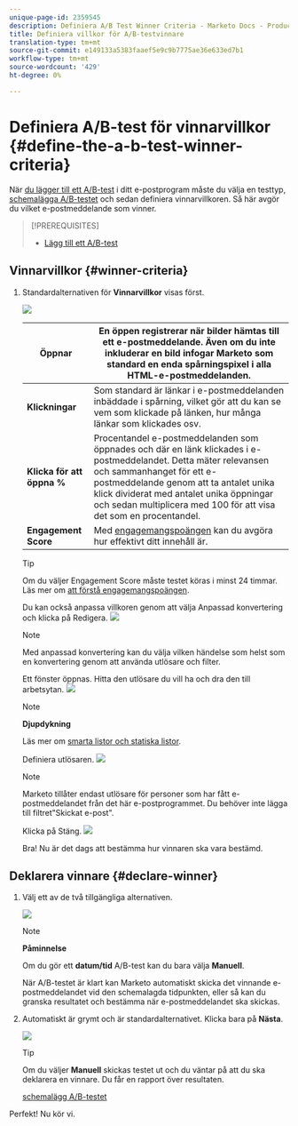 ```yaml
---
unique-page-id: 2359545
description: Definiera A/B Test Winner Criteria - Marketo Docs - Product Documentation
title: Definiera villkor för A/B-testvinnare
translation-type: tm+mt
source-git-commit: e149133a5383faaef5e9c9b7775ae36e633ed7b1
workflow-type: tm+mt
source-wordcount: '429'
ht-degree: 0%

---
```



# Definiera A/B-test för vinnarvillkor {#define-the-a-b-test-winner-criteria}

När [du lägger till ett A/B-test](add-an-a-b-test.md) i ditt e-postprogram måste du välja en testtyp, [schemalägga A/B-testet](schedule-the-a-b-test.md) och sedan definiera vinnarvillkoren. Så här avgör du vilket e-postmeddelande som vinner.

>[!PREREQUISITES]
>
>* [Lägg till ett A/B-test](add-an-a-b-test.md)

>



## Vinnarvillkor {#winner-criteria}

1. Standardalternativen för **Vinnarvillkor** visas först.

   ![](assets/image2014-9-12-15-3a51-3a3.png)

   | **Öppnar** | En öppen registrerar när bilder hämtas till ett e-postmeddelande. Även om du inte inkluderar en bild infogar Marketo som standard en enda spårningspixel i alla HTML-e-postmeddelanden. |
   |---|---|
   | **Klickningar** | Som standard är länkar i e-postmeddelanden inbäddade i spårning, vilket gör att du kan se vem som klickade på länken, hur många länkar som klickades osv. |
   | **Klicka för att öppna %** | Procentandel e-postmeddelanden som öppnades och där en länk klickades i e-postmeddelandet. Detta mäter relevansen och sammanhanget för ett e-postmeddelande genom att ta antalet unika klick dividerat med antalet unika öppningar och sedan multiplicera med 100 för att visa det som en procentandel. |
   | **Engagement Score** | Med [engagemangspoängen](http://docs.marketo.com/display/DOCS/Understanding+the+Engagement+Score) kan du avgöra hur effektivt ditt innehåll är. |

   >[!TIP]
   >
   >Om du väljer Engagement Score måste testet köras i minst 24 timmar. Läs mer om [att förstå engagemangspoängen](../../../../../product-docs/email-marketing/drip-nurturing/reports-and-notifications/understanding-the-engagement-score.md).

   Du kan också anpassa villkoren genom att välja Anpassad konvertering och klicka på Redigera.
   ![](assets/image2014-9-12-15-3a51-3a53.png)

   >[!NOTE]
   >
   >Med anpassad konvertering kan du välja vilken händelse som helst som en konvertering genom att använda utlösare och filter.

   Ett fönster öppnas. Hitta den utlösare du vill ha och dra den till arbetsytan.
   ![](assets/image2014-9-12-15-3a52-3a18.png)

   >[!NOTE]
   >
   >**Djupdykning**
   >
   >
   >Läs mer om [smarta listor och statiska listor](http://docs.marketo.com/display/docs/smart+lists+and+static+lists).

   Definiera utlösaren.
   ![](assets/image2014-9-12-15-3a53-3a11.png)

   >[!NOTE]
   >
   >Marketo tillåter endast utlösare för personer som har fått e-postmeddelandet från det här e-postprogrammet. Du behöver inte lägga till filtret&quot;Skickat e-post&quot;.

   Klicka på Stäng.
   ![](assets/image2014-9-12-15-3a53-3a36.png)

   Bra! Nu är det dags att bestämma hur vinnaren ska vara bestämd.

## Deklarera vinnare {#declare-winner}

1. Välj ett av de två tillgängliga alternativen.

   ![](assets/image2014-9-12-15-3a53-3a44.png)

   >[!NOTE]
   >
   >**Påminnelse**
   >
   >
   >Om du gör ett **datum/tid** A/B-test kan du bara välja **Manuell**.

   När A/B-testet är klart kan Marketo automatiskt skicka det vinnande e-postmeddelandet vid den schemalagda tidpunkten, eller så kan du granska resultatet och bestämma när e-postmeddelandet ska skickas.

1. Automatiskt är grymt och är standardalternativet. Klicka bara på **Nästa**.

   ![](assets/image2014-9-12-15-3a54-3a35.png)

   >[!TIP]
   >
   >Om du väljer **Manuell** skickas testet ut och du väntar på att du ska deklarera en vinnare. Du får en rapport över resultaten.

   [schemalägg A/B-testet](schedule-the-a-b-test.md)

Perfekt! Nu kör vi.